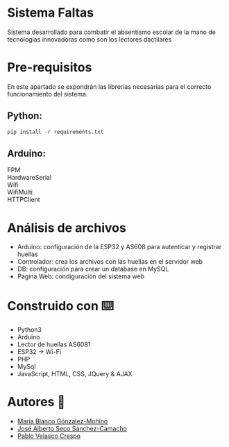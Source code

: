 # Sistema Faltas

Sistema desarrollado para combatir el absentismo escolar de la mano de tecnologías innovadoras como son los lectores dactilares 

# Pre-requisitos

En este apartado se expondrán las librerías necesarias para el correcto funcionamiento del sistema.

## Python:
```python
pip install -r requirements.txt
```

## Arduino:
 
FPM <br />
HardwareSerial <br />
Wifi <br />
WifiMulti <br />
HTTPClient <br />

# Análisis de archivos

* Arduino: configuración de la ESP32 y AS608 para autenticar y registrar huellas
* Controlador: crea los archivos con las huellas en el servidor web
* DB: configuración para crear un database en MySQL
* Pagina Web: condiguración del sistema web

  
# Construido con :keyboard:

* Python3 
* Arduino
* Lector de huellas AS6081
* ESP32 → Wi-Fi
* PHP
* MySql
* JavaScript, HTML, CSS, JQuery & AJAX

# Autores :pencil:

* [María Blanco Gónzalez-Mohíno](https://github.com/MariaBlancoGonzalez/)
* [José Alberto Seco Sánchez-Camacho](https://github.com/JoseAlbertoSeco/)
* [Pablo Velasco Crespo](https://github.com/PabloVelascoCrespo/)

